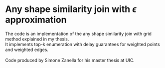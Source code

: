 
# Any shape similarity join with $\epsilon$ approximation

The code is an implementation of the any shape similarity join with grid method explained in my thesis.<br>
It implements top-k enumeration with delay guarantees for weighted points and weighted edges.<br>
<br>
Code produced by Simone Zanella for his master thesis at UIC.
